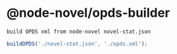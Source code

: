 # @node-novel/opds-builder

    build OPDS xml from node-novel novel-stat.json

```ts
buildOPDS('./novel-stat.json', './opds.xml');
```
